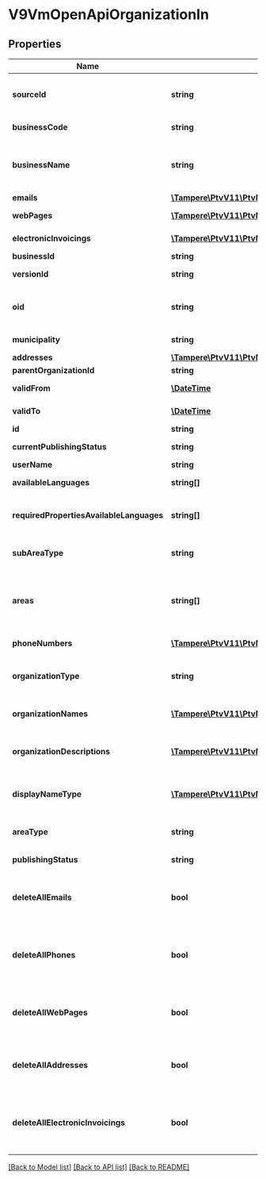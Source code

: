 # V9VmOpenApiOrganizationIn

## Properties
Name | Type | Description | Notes
------------ | ------------- | ------------- | -------------
**sourceId** | **string** | Organization external system identifier. User needs to be logged in to be able to get/set value. | [optional] 
**businessCode** | **string** | Organization business code (Y-tunnus). | [optional] 
**businessName** | **string** | Organization business name (name used for business code). This property is not used in the API anymore. Do not use. | [optional] 
**emails** | [**\Tampere\PtvV11\PtvModel\V4VmOpenApiEmail[]**](V4VmOpenApiEmail.md) | List of email addresses. | [optional] 
**webPages** | [**\Tampere\PtvV11\PtvModel\V9VmOpenApiWebPage[]**](V9VmOpenApiWebPage.md) | List of organizations web pages. | [optional] 
**electronicInvoicings** | [**\Tampere\PtvV11\PtvModel\VmOpenApiOrganizationEInvoicing[]**](VmOpenApiOrganizationEInvoicing.md) | List of organizations electronic invoicing information. | [optional] 
**businessId** | **string** | Business code entity identifier. | [optional] 
**versionId** | **string** | The identifier for current version. | [optional] 
**oid** | **string** | Organization OID. - must match the regex @\&quot;^[A-Za-z0-9.-]*$\&quot; (Max.Length: 100). | [optional] 
**municipality** | **string** | Municipality code (like 491 or 091). | [optional] 
**addresses** | [**\Tampere\PtvV11\PtvModel\V9VmOpenApiAddressIn[]**](V9VmOpenApiAddressIn.md) | List of addresses. | [optional] 
**parentOrganizationId** | **string** | Parent organization identifier. | [optional] 
**validFrom** | [**\DateTime**](\DateTime.md) | Date when item should be published. | [optional] 
**validTo** | [**\DateTime**](\DateTime.md) | Date when item should be archived. | [optional] 
**id** | **string** | Entity identifier. | [optional] 
**currentPublishingStatus** | **string** | Current version publishing status. | [optional] 
**userName** | **string** | User name. | [optional] 
**availableLanguages** | **string[]** | Gets or sets available languages | [optional] 
**requiredPropertiesAvailableLanguages** | **string[]** | Internal property to check the languages within required lists: OrganizationNames and OrganizationDescriptions | [optional] 
**subAreaType** | **string** | Sub area type (Municipality, Region, BusinessSubRegion, HospitalDistrict). | [optional] 
**areas** | **string[]** | Area codes related to sub area type. For example if SubAreaType &#x3D; Municipality, Areas-list need to include municipality codes like 491 or 091. | [optional] 
**phoneNumbers** | [**\Tampere\PtvV11\PtvModel\V4VmOpenApiPhone[]**](V4VmOpenApiPhone.md) | List of organizations phone numbers. | [optional] 
**organizationType** | **string** | Organization type (State, Municipality, RegionalOrganization, Organization, Company). | 
**organizationNames** | [**\Tampere\PtvV11\PtvModel\VmOpenApiLocalizedListItem[]**](VmOpenApiLocalizedListItem.md) | List of organization names. Possible type values are: Name, AlternativeName. | 
**organizationDescriptions** | [**\Tampere\PtvV11\PtvModel\VmOpenApiLocalizedListItem[]**](VmOpenApiLocalizedListItem.md) | Localized list of organization descriptions. Possible type values are: Description, Summary. | 
**displayNameType** | [**\Tampere\PtvV11\PtvModel\VmOpenApiNameTypeByLanguage[]**](VmOpenApiNameTypeByLanguage.md) | List of Display name types (Name or AlternativeName) for each language version of OrganizationNames. | 
**areaType** | **string** | Area type (Nationwide, NationwideExceptAlandIslands, LimitedType). | [optional] 
**publishingStatus** | **string** | Publishing status (Draft or Published). | 
**deleteAllEmails** | **bool** | Set to true to delete all existing emails (the EmailAddresses collection for this object should be empty collection when this option is used). | [optional] 
**deleteAllPhones** | **bool** | Set to true to delete all existing phone numbers (the PhoneNumbers collection for this object should be empty collection when this option is used). | [optional] 
**deleteAllWebPages** | **bool** | Set to true to delete all existing web pages (the WebPages collection for this object should be empty collection when this option is used). | [optional] 
**deleteAllAddresses** | **bool** | Set to true to delete all existing addresses (the Addresses collection for this object should be empty collection when this option is used). | [optional] 
**deleteAllElectronicInvoicings** | **bool** | Set to true to delete all existing electronic invoicing addresses (the ElectronicInvoicings collection for this object should be empty collection when this option is used). | [optional] 

[[Back to Model list]](../../README.md#documentation-for-models) [[Back to API list]](../../README.md#documentation-for-api-endpoints) [[Back to README]](../../README.md)


